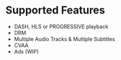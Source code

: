 # Supported Features

* DASH, HLS or PROGRESSIVE playback
* DRM
* Multiple Audio Tracks & Multiple Subtitles
* CVAA
* Ads (WIP)
